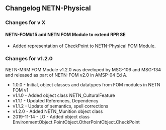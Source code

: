 ## Changelog NETN-Physical

### Changes for v X

#### NETN-FOM#15 add NETN FOM Module to extend RPR SE
* Added representation of CheckPoint to NETN-Physical FOM Module.


### Changes for v1.2.0
NETN-MRM FOM Module v1.2.0 was developed by MSG-106 and MSG-134 and released as part of NETN-FOM v2.0 in AMSP-04 Ed A.

* 1.0.0 - Initial, object classes and datatypes from FOM modules in NETN FOM v1
* v1.1.0 - Added object class NETN_CulturalFeature
* v1.1.1 - Updated References, Dependency
* v1.1.2 - Update of semantics, spell corrections
* v1.2.0 - Added NETN_Munition object class
* 2019-11-14 - LO - Added object class EnvironmentObject.PointObject.OtherPointObject.CheckPoint
